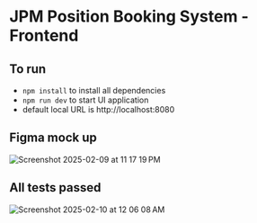 # JPM Position Booking System - Frontend

## To run
- `npm install` to install all dependencies
- `npm run dev` to start UI application
- default local URL is http://localhost:8080

## Figma mock up
![Screenshot 2025-02-09 at 11 17 19 PM](https://github.com/user-attachments/assets/0c3dbe5d-6b65-4f72-90fe-78e5738a3149)

## All tests passed
![Screenshot 2025-02-10 at 12 06 08 AM](https://github.com/user-attachments/assets/f9033b62-f88b-4fbc-b832-352a44c75c43)
